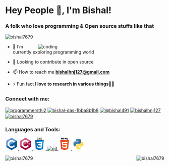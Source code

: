 <h1 align="left">Hey People 👋, I'm Bishal!</h1>
<h3 align="left">A folk who love programming & Open source stuffs like that</h3>

<p align="left"> <img src="https://komarev.com/ghpvc/?username=bishal7679&label=Profile%20views&color=0e75b6&style=flat" alt="bishal7679" /> </p>


<img align="right" alt="coding" width="400" src="https://cdn.dribbble.com/users/4382412/screenshots/15633275/media/085a014ebebde73e5cd510c93941f49a.gif">


- 🌱 I’m currently exploring programming world

- 👯 Looking to contribute in open source

- 📫 How to reach me **bishalhnj127@gmail.com**

- ⚡ Fun fact **I love to research in various things🌱🌱**

<h3 align="left">Connect with me:</h3>
<p align="left">

<a href="https://twitter.com/programmersthi2" target="blank"><img align="center" src="https://raw.githubusercontent.com/rahuldkjain/github-profile-readme-generator/master/src/images/icons/Social/twitter.svg" alt="programmersthi2" height="30" width="40" /></a>
<a href="https://linkedin.com/in/bishal-das-1bba8b1b8" target="blank"><img align="center" src="https://raw.githubusercontent.com/rahuldkjain/github-profile-readme-generator/master/src/images/icons/Social/linked-in-alt.svg" alt="bishal-das-1bba8b1b8" height="30" width="40" /></a>
<a href="https://hashnode.com/@bishal491" target="blank"><img align="center" src="https://raw.githubusercontent.com/rahuldkjain/github-profile-readme-generator/master/src/images/icons/Social/hashnode.svg" alt="@bishal491" height="30" width="40" /></a>
<a href="https://www.hackerrank.com/bishalhnj127" target="blank"><img align="center" src="https://raw.githubusercontent.com/rahuldkjain/github-profile-readme-generator/master/src/images/icons/Social/hackerrank.svg" alt="bishalhnj127" height="30" width="40" /></a>
<a href="https://www.leetcode.com/bishal7679" target="blank"><img align="center" src="https://raw.githubusercontent.com/rahuldkjain/github-profile-readme-generator/master/src/images/icons/Social/leet-code.svg" alt="bishal7679" height="30" width="40" /></a>
</p>

<h3 align="left">Languages and Tools:</h3>
<p align="left"> <a href="https://www.cprogramming.com/" target="_blank" rel="noreferrer"> <img src="https://raw.githubusercontent.com/devicons/devicon/master/icons/c/c-original.svg" alt="c" width="40" height="40"/> </a> <a href="https://www.w3schools.com/cpp/" target="_blank" rel="noreferrer"> <img src="https://raw.githubusercontent.com/devicons/devicon/master/icons/cplusplus/cplusplus-original.svg" alt="cplusplus" width="40" height="40"/> </a> <a href="https://www.w3schools.com/css/" target="_blank" rel="noreferrer"> <img src="https://raw.githubusercontent.com/devicons/devicon/master/icons/css3/css3-original-wordmark.svg" alt="css3" width="40" height="40"/> </a> <a href="https://git-scm.com/" target="_blank" rel="noreferrer"> <img src="https://www.vectorlogo.zone/logos/git-scm/git-scm-icon.svg" alt="git" width="40" height="40"/> </a> <a href="https://www.w3.org/html/" target="_blank" rel="noreferrer"> <img src="https://raw.githubusercontent.com/devicons/devicon/master/icons/html5/html5-original-wordmark.svg" alt="html5" width="40" height="40"/> </a> <a href="https://www.python.org" target="_blank" rel="noreferrer"> <img src="https://raw.githubusercontent.com/devicons/devicon/master/icons/python/python-original.svg" alt="python" width="40" height="40"/> </a> </p>

<p><img align="left" src="https://github-readme-stats.vercel.app/api?username=bishal7679&show_icons=true&locale=en" alt="bishal7679" /></p>

<p><img align="right" src="https://github-readme-streak-stats.herokuapp.com/?user=bishal7679&" alt="bishal7679" /></p>

